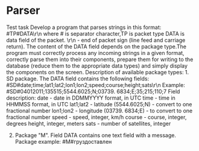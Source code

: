 # Parser
Test task 
Develop a program that parses strings in this format:
#TP#DATA\r\n
where # is separator character,TP is packet type
DATA is data field of the packet.
\r\n - end of packet sign (line feed and carriage return).
The content of the DATA field depends on the package type.The program must correctly process any incoming strings in a given format, correctly parse them into their components, prepare them for writing to the database (reduce them to the appropriate data types) and simply display the components on the screen.
Description of available package types: 1. SD package. The DATA field contains the following fields:
#SD#date;time;lat1;lat2;lon1;lon2;speed;course;height;sats\r\n 
Example: #SD#04012011;135515;5544.6025;N;03739. 6834;E;35;215;110;7 
Field description: date - date in DDMMYYYY format, in UTC time - time in HHMMSS format, in UTC 
lat1;lat2 - latitude (5544.6025;N) - convert to one fractional number 
lon1;lon2 - longitude (03739. 6834;E) - to convert to one fractional number
speed - speed, integer, km/h 
course - course, integer, 
degrees height, integer, 
meters sats - number of satellites, integer 

2. Package "M". Field DATA contains one text field with a message. 
Package example: #M#груздоставлен
